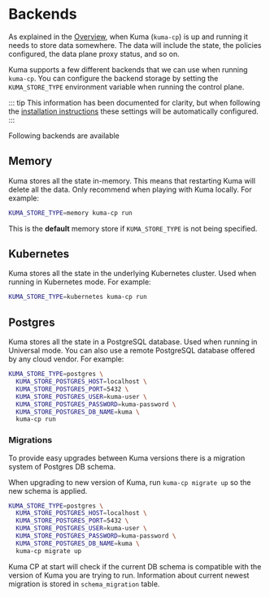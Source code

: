 ---
---
# Backends

As explained in the [Overview](../documentation/introduction), when Kuma (`kuma-cp`) is up and running it needs to store data somewhere. The data will include the state, the policies configured, the data plane proxy status, and so on.

Kuma supports a few different backends that we can use when running `kuma-cp`. You can configure the backend storage by setting the `KUMA_STORE_TYPE` environment variable when running the control plane.

::: tip
This information has been documented for clarity, but when following the [installation instructions](/install/) these settings will be automatically configured.
:::

Following backends are available

## Memory

Kuma stores all the state in-memory. This means that restarting Kuma will delete all the data. Only recommend when playing with Kuma locally. For example:

```sh
KUMA_STORE_TYPE=memory kuma-cp run
```

This is the **default** memory store if `KUMA_STORE_TYPE` is not being specified.

## Kubernetes

Kuma stores all the state in the underlying Kubernetes cluster. Used when running in Kubernetes mode. For example:

```sh
KUMA_STORE_TYPE=kubernetes kuma-cp run
```

## Postgres

Kuma stores all the state in a PostgreSQL database. Used when running in Universal mode. You can also use a remote PostgreSQL database offered by any cloud vendor. For example:

```sh
KUMA_STORE_TYPE=postgres \
  KUMA_STORE_POSTGRES_HOST=localhost \
  KUMA_STORE_POSTGRES_PORT=5432 \
  KUMA_STORE_POSTGRES_USER=kuma-user \
  KUMA_STORE_POSTGRES_PASSWORD=kuma-password \
  KUMA_STORE_POSTGRES_DB_NAME=kuma \
  kuma-cp run
```

### Migrations

To provide easy upgrades between Kuma versions there is a migration system of Postgres DB schema.

When upgrading to new version of Kuma, run `kuma-cp migrate up` so the new schema is applied.
```sh
KUMA_STORE_TYPE=postgres \
  KUMA_STORE_POSTGRES_HOST=localhost \
  KUMA_STORE_POSTGRES_PORT=5432 \
  KUMA_STORE_POSTGRES_USER=kuma-user \
  KUMA_STORE_POSTGRES_PASSWORD=kuma-password \
  KUMA_STORE_POSTGRES_DB_NAME=kuma \
  kuma-cp migrate up
```

Kuma CP at start will check if the current DB schema is compatible with the version of Kuma you are trying to run.
Information about current newest migration is stored in `schema_migration` table.
